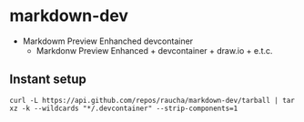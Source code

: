 # markdown-dev

- Markdowm Preview Enhanched devcontainer
  - Markdonw Preview Enhanced + devcontainer + draw.io + e.t.c.


## Instant setup

```
curl -L https://api.github.com/repos/raucha/markdown-dev/tarball | tar xz -k --wildcards "*/.devcontainer" --strip-components=1
```
